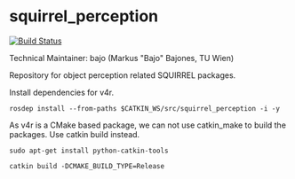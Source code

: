 squirrel_perception
===================

[![Build Status](https://travis-ci.com/squirrel-project/squirrel_perception.svg?token=ZW4zPsKpxxD4UyghzW3C&branch=indigo_dev)](https://travis-ci.com/squirrel-project/squirrel_perception)

Technical Maintainer: bajo (Markus "Bajo" Bajones, TU Wien)

Repository for object perception related SQUIRREL packages.

Install dependencies for v4r.

```rosdep install --from-paths $CATKIN_WS/src/squirrel_perception -i -y```

As v4r is a CMake based package, we can not use catkin_make to build the packages.
Use catkin build instead.

```sudo apt-get install python-catkin-tools```

```catkin build -DCMAKE_BUILD_TYPE=Release```

